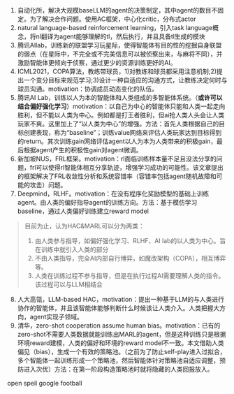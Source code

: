 1. 自动化所，解决大规模baseLLM的agent的决策制定，其中agent的数目不固定。为了解决合作问题。使用AC框架，中心化critic，分布式actor
2. natural language-based reinforcement learning，引入task language概念，将nl翻译为agent能够理解的tl，然后执行，并且具备tl生成的模块
3. 腾讯AIlab，训练新的联盟学习玩星际，使得智能体有目的性的挖掘自身联盟的弱点（在星际中，不完全或不完美信息可以被侦察出来，与麻将不同），并激励智能体更倾向于侦察，通过更少的资源训练更好的AI。
4. ICML2021，COPA算法，教练带球员，1)对教练和球员都采用注意机制;2)提出一个变分目标来规范学习;3)设计一种自适应的沟通方式，让教练决定何时与球员沟通。motivation：协调成员动态变化的队伍。
5. 腾讯AI Lab，训练以人为本的智能体和人类组成的多智能体系统。（**或许可以结合偏好强化学习**）motivation：以自己为中心的智能体只能和人类一起走向胜利，但不能以人类为中心。例如都是打王者胜利，但ai抢人类人头会让人类玩家不爽。这里加上了“以人类为中心”的增强。方法：首先人类根据自己的目标创建表现，称为“baseline”；训练value网络来评估人类玩家达到目标得到的return。其次训练gain网络评估agent以人为本为人类带来的积极gain，最后根据agent产生的积极性gain对agent微调。
6. 新加坡NUS，FRL框架。motivation：rl面临训练样本量不足且没法分享的问题，frl可以使得rl智能体相互分享轨迹，增强学习成功的可能性。该文章提出的框架解决了FRL收敛性分析和系统容错率（容错率包括agent随机故障和可能的攻击）问题。
7. Deepmind，RLHF。motivation：在没有程序化奖励模型的基础上训练agent。由人类的偏好指导agent的训练方向。方法：基于模仿学习baseline，通过人类偏好训练建立reward model

> 目前为止，认为HAC&MARL可以分为两类：
>
> 1. 由人类参与指导，如偏好强化学习、RLHF、AI lab的以人类为中心。旨在训练中就引入人类的部分
> 2. 不由人类指导，完全AI内部自行博弈，如魔改架构（COPA），相互博弈等。
> 3. 人类在训练过程不参与指导，但是在执行过程AI需要理解人类的指令。该过程可以与LLM相结合

8. 人大高瓴，LLM-based HAC，motivation：提出一种基于LLM的与人类进行协作的智能体，并且该智能体能够判断什么时候该让人类介入。人类把握大方向，agent实现子领域。
8. 清华，zero-shot cooperation assume human bias。motivation：已有的zero-shot不需要人类数据就能训练出MARL的agent，但是这种训练只是根据环境reward建模，人类的偏好和环境的reward model不一致。本文借助人类偏见（bias），生成一个有效的策略池。（之前为了防止self-play进入过拟合，多个智能体一起训练形成一个策略池，然后智能体针对策略池自适应调整，预防进入次优）方法：在第一阶段构造策略池时就将隐藏的人类回报放入。

open speil google football